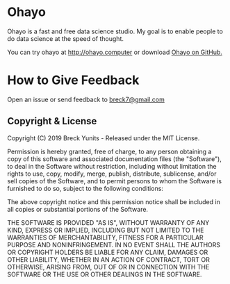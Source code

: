 # Ohayo

Ohayo is a fast and free data science studio. My goal is to enable people to do data science at the speed of thought.

You can try ohayo at http://ohayo.computer or download <a href="https://github.com/breck7/ohayo">Ohayo on GitHub.</a>

# How to Give Feedback

Open an issue or send feedback to breck7@gmail.com

## Copyright & License

Copyright (C) 2019 Breck Yunits - Released under the MIT License.

Permission is hereby granted, free of charge, to any person obtaining a copy of this software and associated documentation files (the "Software"), to deal in the Software without restriction, including without limitation the rights to use, copy, modify, merge, publish, distribute, sublicense, and/or sell copies of the Software, and to permit persons to whom the Software is furnished to do so, subject to the following conditions:

The above copyright notice and this permission notice shall be included in all copies or substantial portions of the Software.

THE SOFTWARE IS PROVIDED "AS IS", WITHOUT WARRANTY OF ANY KIND, EXPRESS OR IMPLIED, INCLUDING BUT NOT LIMITED TO THE WARRANTIES OF MERCHANTABILITY, FITNESS FOR A PARTICULAR PURPOSE AND NONINFRINGEMENT. IN NO EVENT SHALL THE AUTHORS OR COPYRIGHT HOLDERS BE LIABLE FOR ANY CLAIM, DAMAGES OR OTHER LIABILITY, WHETHER IN AN ACTION OF CONTRACT, TORT OR OTHERWISE, ARISING FROM, OUT OF OR IN CONNECTION WITH THE SOFTWARE OR THE USE OR OTHER DEALINGS IN THE SOFTWARE.
